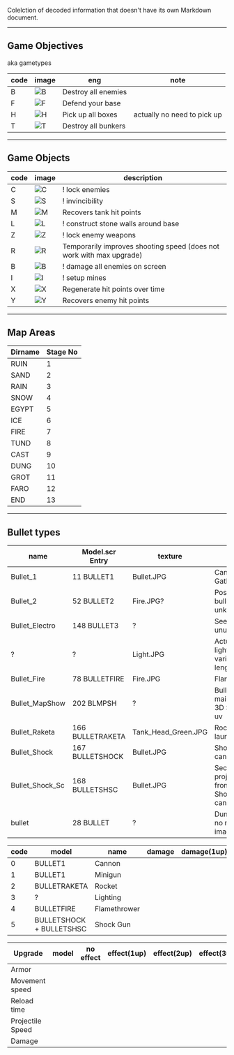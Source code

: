 Colelction of decoded information that doesn't have its own Markdown document.

---

## Game Objectives

aka gametypes

| code | image                                                                                           | eng                 | note                        |
|------|-------------------------------------------------------------------------------------------------|---------------------|-----------------------------|
| B    | ![B](https://github.com/jupiterbjy/OpenAT/assets/45421813/513d4ec3-4d07-4582-853d-bc61c5f5d86b) | Destroy all enemies |                             |
| F    | ![F](https://github.com/jupiterbjy/OpenAT/assets/45421813/870d1cec-3143-4881-9868-a19bea3c9a24) | Defend your base    |                             |
| H    | ![H](https://github.com/jupiterbjy/OpenAT/assets/45421813/7d27022c-c8c4-4dbd-8654-f55b5fc38985) | Pick up all boxes   | actually no need to pick up |
| T    | ![T](https://github.com/jupiterbjy/OpenAT/assets/45421813/8dbbc73f-2042-4552-adbd-718ecaf5c726) | Destroy all bunkers |                             |

---

## Game Objects

| code | image                                                                                           | description                                                          |
|------|-------------------------------------------------------------------------------------------------|----------------------------------------------------------------------|
| C    | ![C](https://github.com/jupiterbjy/OpenAT/assets/45421813/6e792a72-85b0-4076-bebe-432f1cc010f1) | ! lock enemies                                                       |
| S    | ![S](https://github.com/jupiterbjy/OpenAT/assets/45421813/02deccf2-cd0e-4978-a3f0-412e564b09ff) | ! invincibility                                                      |
| M    | ![M](https://github.com/jupiterbjy/OpenAT/assets/45421813/93088393-b98d-4d54-b025-22ba78e8769f) | Recovers tank hit points                                             |
| L    | ![L](https://github.com/jupiterbjy/OpenAT/assets/45421813/272936d8-18d7-4a2e-b29c-20c780ddcf44) | ! construct stone walls around base                                  |
| Z    | ![Z](https://github.com/jupiterbjy/OpenAT/assets/45421813/106aaaa3-3c21-4193-8b11-3bcda32c2387) | ! lock enemy weapons                                                 |
| R    | ![R](https://github.com/jupiterbjy/OpenAT/assets/45421813/da6bcd91-8e47-4fc6-a761-69828fe84ee3) | Temporarily improves shooting speed (does not work with max upgrade) |
| B    | ![B](https://github.com/jupiterbjy/OpenAT/assets/45421813/97b6bb11-b89a-47a4-b7d9-d8b6aee9a1f4) | ! damage all enemies on screen                                       |
| I    | ![I](https://github.com/jupiterbjy/OpenAT/assets/45421813/2c854d87-479d-46bf-a567-fd75c4d7efd9) | ! setup mines                                                        |
| X    | ![X](https://github.com/jupiterbjy/OpenAT/assets/45421813/2a885c67-1203-4ee1-864a-c55c16a9f6d4) | Regenerate hit points over time                                      |
| Y    | ![Y](https://github.com/jupiterbjy/OpenAT/assets/45421813/78e90725-1a16-4af9-a255-ded8e45b3525) | Recovers enemy hit points                                            |

---

## Map Areas

| Dirname | Stage No |
|---------|----------|
| RUIN    | 1        |
| SAND    | 2        |
| RAIN    | 3        |
| SNOW    | 4        |
| EGYPT   | 5        |
| ICE     | 6        |
| FIRE    | 7        |
| TUND    | 8        |
| CAST    | 9        |
| DUNG    | 10       |
| GROT    | 11       |
| FARO    | 12       |
| END     | 13       |

---

## Bullet types

| name            | Model.scr Entry  | texture             | usage                                      |
|-----------------|------------------|---------------------|--------------------------------------------|
| Bullet_1        | 11 BULLET1       | Bullet.JPG          | Cannon, Gatling                            | 
| Bullet_2        | 52 BULLET2       | Fire.JPG?           | Possibly a red bullet, usage unknown       |
| Bullet_Electro  | 148 BULLET3      | ?                   | Seemingly unused                           |
| ?               | ?                | Light.JPG           | Actual lighting with variable length       |
| Bullet_Fire     | 78 BULLETFIRE    | Fire.JPG            | FlameThrower                               |
| Bullet_MapShow  | 202 BLMPSH       | ?                   | Bullet used in main menu 3D Scene, no uv   |
| Bullet_Raketa   | 166 BULLETRAKETA | Tank_Head_Green.JPG | Rocket launcher                            |
| Bullet_Shock    | 167 BULLETSHOCK  | Bullet.JPG          | Shockwave cannon                           |
| Bullet_Shock_Sc | 168 BULLETSHSC   | Bullet.JPG          | Secondary projectile from Shockwave cannon |
| bullet          | 28 BULLET        | ?                   | Dummy file? no matching image              |


| code | model                    | name         | damage | damage(1up) | damage(2up) | damage(3up) |
|------|--------------------------|--------------|--------|-------------|-------------|-------------|
| 0    | BULLET1                  | Cannon       |        |             |             |             |
| 1    | BULLET1                  | Minigun      |        |             |             |             |
| 2    | BULLETRAKETA             | Rocket       |        |             |             |             |
| 3    | ?                        | Lighting     |        |             |             |             |
| 4    | BULLETFIRE               | Flamethrower |        |             |             |             |
| 5    | BULLETSHOCK + BULLETSHSC | Shock Gun    |        |             |             |             |


| Upgrade          | model | no effect | effect(1up) | effect(2up) | effect(3up) |
|------------------|-------|-----------|-------------|-------------|-------------|
| Armor            |       |           |             |             |             |
| Movement speed   |       |           |             |             |             |
| Reload time      |       |           |             |             |             |
| Projectile Speed |       |           |             |             |             |
| Damage           |       |           |             |             |             |

